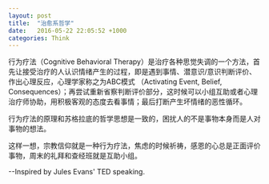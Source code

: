 ```yaml
---
layout: post
title:  "治愈系哲学"
date:   2016-05-22 22:05:52 +1000
categories: Think
---
```


行为疗法（Cognitive Behavioral Therapy）是治疗各种思觉失调的一个方法，首先让接受治疗的人认识情绪产生的过程，即是遇到事情、潜意识/意识判断评价、作出心理反应，心理学家称之为ABC模式 （Activating Event, Belief, Consequences）；再尝试重新省察判断评价部分，这时候可以小组互助或者心理治疗师协助，用积极客观的态度去看事情；最后打断产生坏情绪的恶性循环。

行为疗法的原理和苏格拉底的哲学思想是一致的，困扰人的不是事物本身而是人对事物的想法。

这样一想，宗教信仰就是一种行为疗法，焦虑的时候祈祷，感恩的心总是正面评价事物，周末的礼拜和查经班就是互助小组。

--Inspired by Jules Evans' TED speaking.